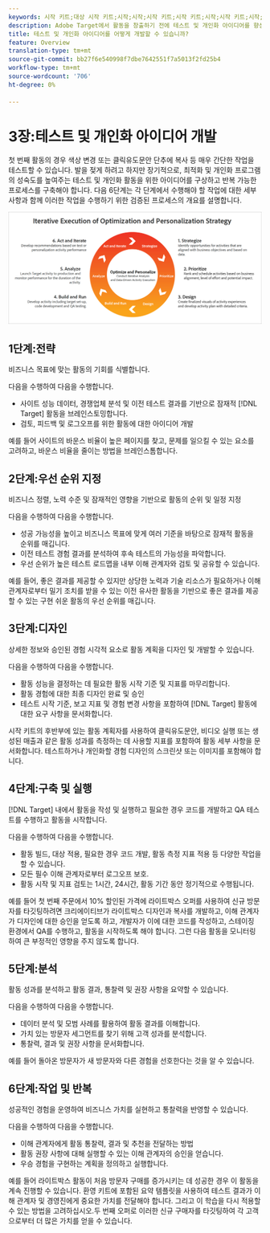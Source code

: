 ```yaml
---
keywords: 시작 키트;대상 시작 키트;시작;시작;시작 키트;시작 키트;시작;시작 키트;시작;시작 키트;시작;시작;시작;시작;시작
description: Adobe Target에서 활동을 창출하기 전에 테스트 및 개인화 아이디어를 향상시키기 위한 검증된 프로세스를 요약한 6단계를 살펴볼 수 있습니다.
title: 테스트 및 개인화 아이디어를 어떻게 개발할 수 있습니까?
feature: Overview
translation-type: tm+mt
source-git-commit: bb27f6e540998f7dbe7642551f7a5013f2fd25b4
workflow-type: tm+mt
source-wordcount: '706'
ht-degree: 0%

---
```



# 3장:테스트 및 개인화 아이디어 개발

첫 번째 활동의 경우 색상 변경 또는 클릭유도문안 단추에 복사 등 매우 간단한 작업을 테스트할 수 있습니다. 발을 젖게 하려고 하지만 장기적으로, 최적화 및 개인화 프로그램의 성숙도를 높여주는 테스트 및 개인화 활동을 위한 아이디어를 구상하고 반복 가능한 프로세스를 구축해야 합니다. 다음 6단계는 각 단계에서 수행해야 할 작업에 대한 세부 사항과 함께 이러한 작업을 수행하기 위한 검증된 프로세스의 개요를 설명합니다.

![최적화 및 개인화 전략 다이어그램의 반복적 실행](/help/c-intro/assets/six-steps.png)

## 1단계:전략

비즈니스 목표에 맞는 활동의 기회를 식별합니다.

다음을 수행하여 다음을 수행합니다.

* 사이트 성능 데이터, 경쟁업체 분석 및 이전 테스트 결과를 기반으로 잠재적 [!DNL Target] 활동을 브레인스토밍합니다.
* 검토, 피드백 및 로그오프를 위한 활동에 대한 아이디어 개발

예를 들어 사이트의 바운스 비율이 높은 페이지를 찾고, 문제를 일으킬 수 있는 요소를 고려하고, 바운스 비율을 줄이는 방법을 브레인스톰합니다.

## 2단계:우선 순위 지정

비즈니스 정렬, 노력 수준 및 잠재적인 영향을 기반으로 활동의 순위 및 일정 지정

다음을 수행하여 다음을 수행합니다.

* 성공 가능성을 높이고 비즈니스 목표에 맞게 여러 기준을 바탕으로 잠재적 활동을 순위를 매깁니다.
* 이전 테스트 경험 결과를 분석하여 후속 테스트의 가능성을 파악합니다.
* 우선 순위가 높은 테스트 로드맵을 내부 이해 관계자와 검토 및 공유할 수 있습니다.

예를 들어, 좋은 결과를 제공할 수 있지만 상당한 노력과 기술 리소스가 필요하거나 이해 관계자로부터 밀기 조치를 받을 수 있는 이전 유사한 활동을 기반으로 좋은 결과를 제공할 수 있는 구현 쉬운 활동의 우선 순위를 매깁니다.

## 3단계:디자인

상세한 정보와 승인된 경험 시각적 요소로 활동 계획을 디자인 및 개발할 수 있습니다.

다음을 수행하여 다음을 수행합니다.

* 활동 성능을 결정하는 데 필요한 활동 시작 기준 및 지표를 마무리합니다.
* 활동 경험에 대한 최종 디자인 완료 및 승인
* 테스트 시작 기준, 보고 지표 및 경험 변경 사항을 포함하여 [!DNL Target] 활동에 대한 요구 사항을 문서화합니다.

시작 키트의 후반부에 있는 활동 계획자를 사용하여 클릭유도문안, 비디오 실행 또는 생성된 매출과 같은 활동 성과를 측정하는 데 사용할 지표를 포함하여 활동 세부 사항을 문서화합니다. 테스트하거나 개인화할 경험 디자인의 스크린샷 또는 이미지를 포함해야 합니다.

## 4단계:구축 및 실행

[!DNL Target] 내에서 활동을 작성 및 실행하고 필요한 경우 코드를 개발하고 QA 테스트를 수행하고 활동을 시작합니다.

다음을 수행하여 다음을 수행합니다.

* 활동 빌드, 대상 적용, 필요한 경우 코드 개발, 활동 측정 지표 적용 등 다양한 작업을 할 수 있습니다.
* 모든 필수 이해 관계자로부터 로그오프 보호.
* 활동 시작 및 지표 검토는 1시간, 24시간, 활동 기간 동안 정기적으로 수행됩니다.

예를 들어 첫 번째 주문에서 10% 할인된 가격에 라이트박스 오퍼를 사용하여 신규 방문자를 타깃팅하려면 크리에이티브가 라이트박스 디자인과 복사를 개발하고, 이해 관계자가 디자인에 대한 승인을 얻도록 하고, 개발자가 이에 대한 코드를 작성하고, 스테이징 환경에서 QA를 수행하고, 활동을 시작하도록 해야 합니다. 그런 다음 활동을 모니터링하여 큰 부정적인 영향을 주지 않도록 합니다.

## 5단계:분석

활동 성과를 분석하고 활동 결과, 통찰력 및 권장 사항을 요약할 수 있습니다.

다음을 수행하여 다음을 수행합니다.

* 데이터 분석 및 모범 사례를 활용하여 활동 결과를 이해합니다.
* 가치 있는 방문자 세그먼트를 찾기 위해 고객 성과를 분석합니다.
* 통찰력, 결과 및 권장 사항을 문서화합니다.

예를 들어 돌아온 방문자가 새 방문자와 다른 경험을 선호한다는 것을 알 수 있습니다.

## 6단계:작업 및 반복

성공적인 경험을 운영하여 비즈니스 가치를 실현하고 통찰력을 반영할 수 있습니다.

다음을 수행하여 다음을 수행합니다.

* 이해 관계자에게 활동 통찰력, 결과 및 추천을 전달하는 방법
* 활동 권장 사항에 대해 실행할 수 있는 이해 관계자의 승인을 얻습니다.
* 우승 경험을 구현하는 계획을 정의하고 실행합니다.

예를 들어 라이트박스 활동이 처음 방문자 구매를 증가시키는 데 성공한 경우 이 활동을 계속 진행할 수 있습니다. 환영 키트에 포함된 요약 템플릿을 사용하여 테스트 결과가 이해 관계자 및 경영진에게 중요한 가치를 전달해야 합니다. 그리고 이 학습을 다시 적용할 수 있는 방법을 고려하십시오.두 번째 오퍼로 이러한 신규 구매자를 타깃팅하여 각 고객으로부터 더 많은 가치를 얻을 수 있습니다.